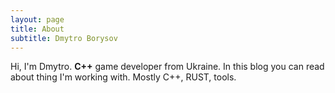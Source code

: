 ```yaml
---
layout: page
title: About
subtitle: Dmytro Borysov
---
```


Hi, I'm Dmytro. **C++** game developer from Ukraine. In this blog you can read about thing I'm working with. Mostly C++, RUST, tools.



